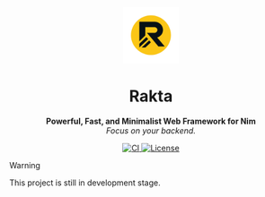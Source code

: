 <p align="center">
  <img src="assets/rakta_logo.png" alt="Rakta Logo" height="100">
</p>

<h1 align="center">Rakta</h1>

<p align="center">
  <b>Powerful, Fast, and Minimalist Web Framework for Nim</b>  
  <br>
  <i>Focus on your backend.</i>
</p>

<p align="center">
  <a href="https://github.com/DitzDev/Rakta/actions">
    <img src="https://img.shields.io/github/actions/workflow/status/DitzDev/Rakta/ci.yml?branch=main&label=CI&logo=github" alt="CI">
  </a>
  <a href="https://github.com/DitzDev/Rakta/blob/main/LICENSE">
    <img src="https://img.shields.io/github/license/DitzDev/rakta?color=blue" alt="License">
  </a>
</p>


> [!WARNING]
> This project is still in development stage.